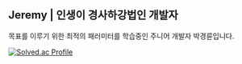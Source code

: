 ## Jeremy | 인생이 경사하강법인 개발자

목표를 이루기 위한 최적의 패러미터를 학습중인 주니어 개발자 박경륜입니다.  

<!--
**Jeremy-0204/Jeremy-0204** is a ✨ _special_ ✨ repository because its `README.md` (this file) appears on your GitHub profile.

Here are some ideas to get you started:

- 🔭 I’m currently working on ...
- 🌱 I’m currently learning ...
- 👯 I’m looking to collaborate on ...
- 🤔 I’m looking for help with ...
- 💬 Ask me about ...
- 📫 How to reach me: ...
- 😄 Pronouns: ...
- ⚡ Fun fact: ...
-->





[![Solved.ac Profile](http://mazassumnida.wtf/api/v2/generate_badge?boj=jeremy0204)](https://solved.ac/jeremy0204)
